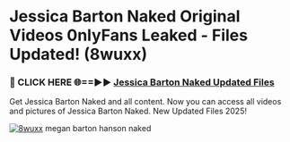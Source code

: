 # Jessica Barton Naked Original Videos 0nlyFans Leaked - Files Updated! (8wuxx)

<h3>🔴 CLICK HERE 🌐==►► <a href="https://tinyurl.com/yckcrads" rel="nofollow">Jessica Barton Naked Updated Files</a></h3>

Get Jessica Barton Naked and all content. Now you can access all videos and pictures of Jessica Barton Naked. New Updated Files 2025!

[![8wuxx](https://i.imgur.com/hpKpOFt.gif)](https://tinyurl.com/yckcrads)
megan barton hanson naked
